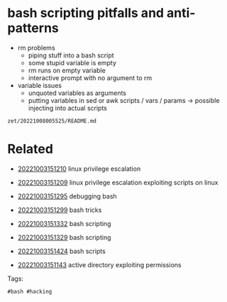 # bash scripting pitfalls and anti-patterns

- rm problems
  - piping stuff into a bash script
  - some stupid variable is empty
  - rm runs on empty variable
  - interactive prompt with no argument to rm
- variable issues
  - unquoted variables as arguments
  - putting variables in sed or awk scripts / vars / params -> possible injecting into actual scripts

` zet/20221008005525/README.md `

# Related

- [20221003151210](/zet/20221003151210/README.md) linux privilege escalation

- [20221003151209](/zet/20221003151209/README.md) linux privilege escalation exploiting scripts on linux

- [20221003151295](/zet/20221003151295/README.md) debugging bash

- [20221003151299](/zet/20221003151299/README.md) bash tricks

- [20221003151332](/zet/20221003151332/README.md) bash scripting

- [20221003151329](/zet/20221003151329/README.md) bash scripting

- [20221003151424](/zet/20221003151424/README.md) bash scripts
- [20221003151143](/zet/20221003151143/README.md) active directory  exploiting permissions

Tags:

    #bash #hacking
